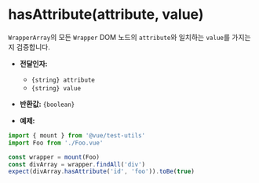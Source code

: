 # hasAttribute(attribute, value)

`WrapperArray`의 모든 `Wrapper` DOM 노드의 `attribute`와 일치하는 `value`를 가지는지 검증합니다.

- **전달인자:**
  - `{string} attribute`
  - `{string} value`

- **반환값:** `{boolean}`

- **예제:**

```js
import { mount } from '@vue/test-utils'
import Foo from './Foo.vue'

const wrapper = mount(Foo)
const divArray = wrapper.findAll('div')
expect(divArray.hasAttribute('id', 'foo')).toBe(true)
```

